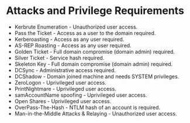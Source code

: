 # Attacks and Privilege Requirements

* Kerbrute Enumeration - Unauthorized user access.
* Pass the Ticket - Access as a user to the domain required.
* Kerberoasting - Access as any user required.
* AS-REP Roasting - Access as any user required.
* Golden Ticket - Full domain compromise (domain admin) required.
* Silver Ticket - Service hash required.
* Skeleton Key - Full domain compromise (domain admin) required.
* DCSync - Administrative access required.
* DCShadow - Domain joined machine and needs SYSTEM privileges.
* ZeroLogon - Uprivileged user access.
* PrintNightmare - Uprivileged user access.
* samAccountName spoofing - Uprivileged user access.
* Open Shares - Uprivileged user access.
* OverPass-The-Hash - NTLM hash of an account is required.
* Man-in-the-Middle Attacks & Relaying - Unauthorized user access.
